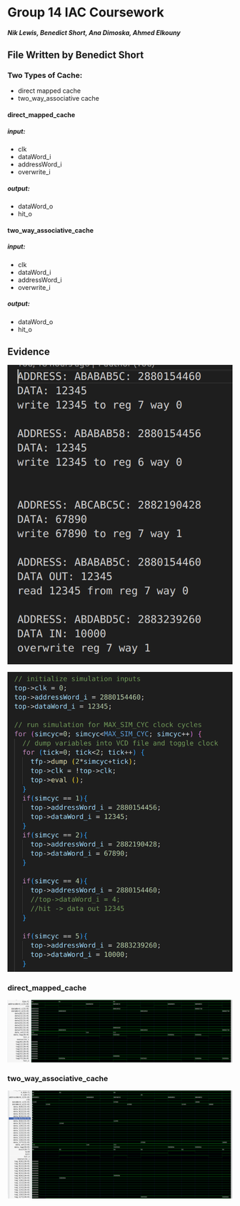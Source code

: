 
# Group 14 IAC Coursework
##### Nik Lewis, Benedict Short, Ana Dimoska, Ahmed Elkouny

## File Written by Benedict Short

### Two Types of Cache:
- direct mapped cache
- two_way_associative cache

#### direct_mapped_cache

##### input:
- clk
- dataWord_i
- addressWord_i
- overwrite_i

##### output:
- dataWord_o
- hit_o

#### two_way_associative_cache

##### input:
- clk
- dataWord_i
- addressWord_i
- overwrite_i

##### output:
- dataWord_o
- hit_o

## Evidence

![Test Program Sketch](img/TestProgram.png?raw=true "Test Program Sketch")

![Test Cases C++](img/TestCases.png?raw=true "Test Cases C++")

### direct_mapped_cache

![GTKWave Output](img/GTKDirectMappedCache.png?raw=true "GTKWave output of functioning Cache")

### two_way_associative_cache

![GTKWave Output](img/GTKTwoWayCache.png?raw=true "GTKWave output of functioning Cache")